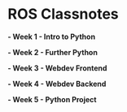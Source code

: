 # ROS Classnotes

**- Week 1 - Intro to Python**

**- Week 2 - Further Python**

**- Week 3 - Webdev Frontend**

**- Week 4 - Webdev Backend**

**- Week 5 - Python Project**
